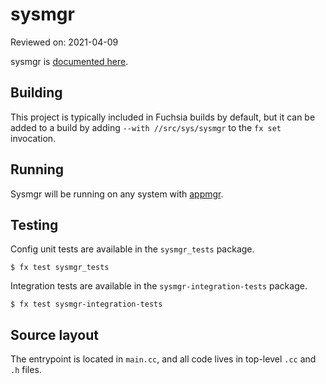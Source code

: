# sysmgr

Reviewed on: 2021-04-09

sysmgr is [documented here](/docs/concepts/components/v1/sysmgr.md).

## Building

This project is typically included in Fuchsia builds by default, but it can be
added to a build by adding `--with //src/sys/sysmgr` to the `fx set`
invocation.

## Running

Sysmgr will be running on any system with [appmgr](../appmgr/README.md).

## Testing

Config unit tests are available in the `sysmgr_tests` package.

```
$ fx test sysmgr_tests
```

Integration tests are available in the `sysmgr-integration-tests` package.

```
$ fx test sysmgr-integration-tests
```

## Source layout

The entrypoint is located in `main.cc`, and all code lives in top-level `.cc`
and `.h` files.
